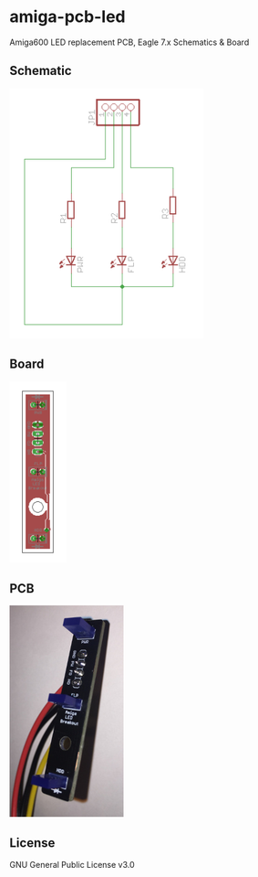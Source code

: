 # amiga-pcb-led
Amiga600 LED replacement PCB, Eagle 7.x Schematics & Board

## Schematic

<img src="https://raw.githubusercontent.com/1randy/amiga-pcb-led/master/amiga-pcb-led_sch.png" width="340">

## Board

<img src="https://raw.githubusercontent.com/1randy/amiga-pcb-led/master/amiga-pcb-led_top.png" width="100">

## PCB

<img src="https://raw.githubusercontent.com/1randy/amiga-pcb-led/master/amiga-pcb-led_pcb.png" width="200">

## License

GNU General Public License v3.0



